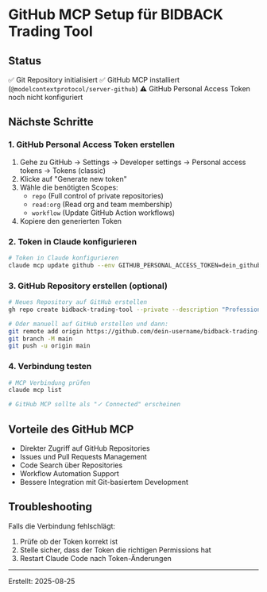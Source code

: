 # GitHub MCP Setup für BIDBACK Trading Tool

## Status
✅ Git Repository initialisiert
✅ GitHub MCP installiert (`@modelcontextprotocol/server-github`)
⚠️ GitHub Personal Access Token noch nicht konfiguriert

## Nächste Schritte

### 1. GitHub Personal Access Token erstellen
1. Gehe zu GitHub → Settings → Developer settings → Personal access tokens → Tokens (classic)
2. Klicke auf "Generate new token"
3. Wähle die benötigten Scopes:
   - `repo` (Full control of private repositories)
   - `read:org` (Read org and team membership)
   - `workflow` (Update GitHub Action workflows)
4. Kopiere den generierten Token

### 2. Token in Claude konfigurieren
```bash
# Token in Claude konfigurieren
claude mcp update github --env GITHUB_PERSONAL_ACCESS_TOKEN=dein_github_token_hier
```

### 3. GitHub Repository erstellen (optional)
```bash
# Neues Repository auf GitHub erstellen
gh repo create bidback-trading-tool --private --description "Professional Trading Management Tool with Market Breadth Analysis"

# Oder manuell auf GitHub erstellen und dann:
git remote add origin https://github.com/dein-username/bidback-trading-tool.git
git branch -M main
git push -u origin main
```

### 4. Verbindung testen
```bash
# MCP Verbindung prüfen
claude mcp list

# GitHub MCP sollte als "✓ Connected" erscheinen
```

## Vorteile des GitHub MCP
- Direkter Zugriff auf GitHub Repositories
- Issues und Pull Requests Management
- Code Search über Repositories
- Workflow Automation Support
- Bessere Integration mit Git-basiertem Development

## Troubleshooting
Falls die Verbindung fehlschlägt:
1. Prüfe ob der Token korrekt ist
2. Stelle sicher, dass der Token die richtigen Permissions hat
3. Restart Claude Code nach Token-Änderungen

---
Erstellt: 2025-08-25